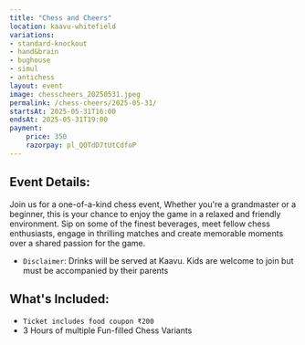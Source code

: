 ```yaml
---
title: "Chess and Cheers"
location: kaavu-whitefield
variations:
- standard-knockout
- hand&brain
- bughouse
- simul
- antichess
layout: event
image: chesscheers_20250531.jpeg
permalink: /chess-cheers/2025-05-31/
startsAt: 2025-05-31T16:00
endsAt: 2025-05-31T19:00
payment:
    price: 350
    razorpay: pl_QOTdD7tUtCdfoP
---
```

## Event Details:

Join us for a one-of-a-kind chess event, Whether you're a grandmaster or a beginner, this is your chance to enjoy the game in a relaxed and friendly environment.
Sip on some of the finest beverages, meet fellow chess enthusiasts, engage in thrilling matches and create memorable moments over a shared passion for the game.

- `Disclaimer`: Drinks will be served at Kaavu. Kids are welcome to join but must be accompanied by their parents


## What's Included:
- `Ticket includes food coupon ₹200`
- 3 Hours of multiple Fun-filled Chess Variants
